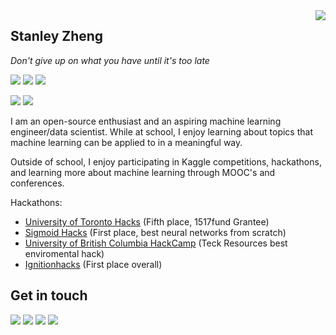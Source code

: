 <a href="#">
<img align="right" src="https://github-readme-stats.vercel.app/api?username=stanleyjzheng&show_icons=true&hide_border=true&icon_color=586069&title_color=a0a9af">
</a>

## Stanley Zheng

*Don't give up on what you have until it's too late*

![](https://komarev.com/ghpvc/?username=stanleyjzheng)
![](https://img.shields.io/badge/-Python-333?style=flat-square&logo=Python&logoColor=fff)
![](https://img.shields.io/badge/-R-165caa?style=flat-square&logo=R&logoColor=fff)

![](https://img.shields.io/badge/-PyTorch-e34f26?style=flat-square&logo=PyTorch&logoColor=fff)
![](https://img.shields.io/badge/-TensorFlow-FF6F00?style=flat-square&logo=TensorFlow&logoColor=fff)

I am an open-source enthusiast and an aspiring machine learning engineer/data scientist. While at school, I enjoy learning about topics that machine learning can be applied to in a meaningful way. 

Outside of school, I enjoy participating in Kaggle competitions, hackathons, and learning more about machine learning through MOOC's and conferences.

Hackathons:
- [University of Toronto Hacks](https://devpost.com/software/stegano-end-to-end-steganlaysis-tool) (Fifth place, 1517fund Grantee)
- [Sigmoid Hacks](https://devpost.com/software/pulse-it) (First place, best neural networks from scratch)
- [University of British Columbia HackCamp](https://devpost.com/software/drought-watch) (Teck Resources best enviromental hack)
- [Ignitionhacks](https://devpost.com/software/project-sigma-submission-nlp) (First place overall)

## Get in touch

[![](https://img.shields.io/badge/-Email-D44638?style=flat-square&logo=Mail.RU&logoColor=white&labelColor=c14438)](mailto:stanleyjzheng@gmail.com)
[![](https://img.shields.io/badge/-LinkedIn-0E76A8?style=flat-square&logo=LinkedIn&logoColor=fff)](https://www.linkedin.com/in/stanleyjzheng/)
[![](https://img.shields.io/badge/-Kaggle-20beff?style=flat-square&logo=Kaggle&logoColor=fff)](https://www.kaggle.com/stanleyjzheng)
[![](https://img.shields.io/badge/-Devpost-003e54?style=flat-square&logo=Devpost&logoColor=fff)](https://devpost.com/StanleyjZheng)
